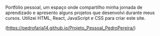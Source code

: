 Portfólio pessoal, um espaço onde compartilho minha jornada de aprendizado e apresento alguns projetos que desenvolvi durante meus cursos. Utilizei HTML, React, JavaScript e CSS para criar este site.

(https://pedrofaria14.github.io/Projeto_Pessoal_PedroPereira/)
